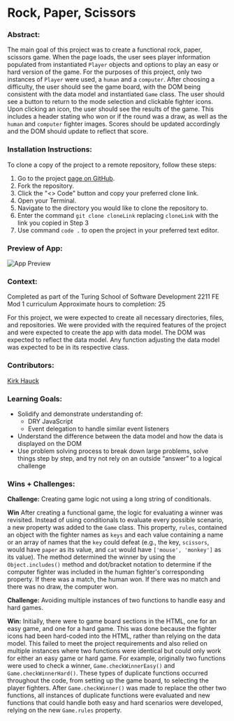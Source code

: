 # Rock, Paper, Scissors

### Abstract:

The main goal of this project was to create a functional rock, paper, scissors game. When the page loads, the user sees player information populated from instantiated `Player` objects and options to play an easy or hard version of the game. For the purposes of this project, only two instances of `Player` were used, a `human` and a `computer`. After choosing a difficulty, the user should see the game board, with the DOM being consistent with the data model and instantiated `Game` class. The user should see a button to return to the mode selection and clickable fighter icons. Upon clicking an icon, the user should see the results of the game. This includes a header stating who won or if the round was a draw, as well as the `human` and `computer` fighter images. Scores should be updated accordingly and the DOM should update to reflect that score.

### Installation Instructions:

To clone a copy of the project to a remote repository, follow these steps:

1. Go to the project [page on GitHub]().
1. Fork the repository.
1. Click the "<> Code" button and copy your preferred clone link.
1. Open your Terminal.
1. Navigate to the directory you would like to clone the repository to.
1. Enter the command `git clone cloneLink` replacing `cloneLink` with the link you copied in Step 3
1. Use command `code .` to open the project in your preferred text editor.

### Preview of App:

![App Preview](https://media.giphy.com/media/48JsoYVgbj2p2W0JDH/giphy.gif)

### Context:

Completed as part of the Turing School of Software Development 2211 FE Mod 1 curriculum
Approximate hours to completion: 25

For this project, we were expected to create all necessary directories, files, and repositories. We were provided with the required features of the project and were expected to create the app with data model. The DOM was expected to reflect the data model. Any function adjusting the data model was expected to be in its respective class.

### Contributors:

[Kirk Hauck](https://github.com/kirkhauck)

### Learning Goals:

- Solidify and demonstrate understanding of:
  - DRY JavaScript
  - Event delegation to handle similar event listeners
- Understand the difference between the data model and how the data is displayed on the DOM
- Use problem solving process to break down large problems, solve things step by step, and try not rely on an outside “answer” to a logical challenge

### Wins + Challenges:

**Challenge:**
Creating game logic not using a long string of conditionals.

**Win**
After creating a functional game, the logic for evaluating a winner was revisited. Instead of using conditionals to evaluate every possible scenario, a new property was added to the `Game` class. This property, `rules`, contained an object with the fighter names as `keys` and each value containing a name or an array of names that the `key` could defeat (e.g., the key, `scissors`, would have `paper` as its value, and `cat` would have `['mouse', 'monkey']` as its value). The method determined the winner by using the `Object.includes()` method and dot/bracket notation to determine if the computer fighter was included in the human fighter's corresponding property. If there was a match, the human won. If there was no match and there was no draw, the computer won.

**Challenge:**
Avoiding multiple instances of two functions to handle easy and hard games.

**Win:**
Initially, there were to game board sections in the HTML, one for an easy game, and one for a hard game. This was done because the fighter icons had been hard-coded into the HTML, rather than relying on the data model. This failed to meet the project requirements and also relied on multiple instances where two functions were identical but could only work for either an easy game or hard game. For example, originally two functions were used to check a winner, `Game.checkWinnerEasy()` and `Game.checkWinnerHard()`. These types of duplicate functions occurred throughout the code, from setting up the game board, to selecting the player fighters. After `Game.checkWinner()` was made to replace the other two functions, all instances of duplicate functions were evaluated and new functions that could handle both easy and hard scenarios were developed, relying on the new `Game.rules` property.
